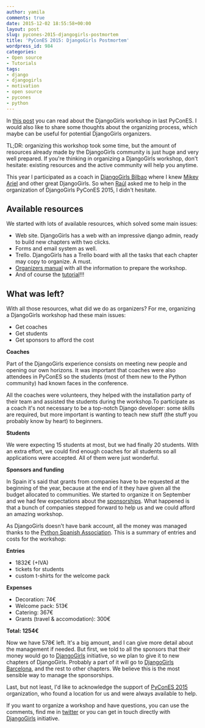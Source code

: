 ```yaml
---
author: yamila
comments: true
date: 2015-12-02 18:55:58+00:00
layout: post
slug: pycones-2015-djangogirls-postmortem
title: 'PyConES 2015: DjangoGirls Postmortem'
wordpress_id: 984
categories:
- Open source
- Tutorials
tags:
- django
- djangogirls
- motivation
- open source
- pycones
- python
---
```


In [this post](http://moduslaborandi.net/pycones-2015-djangogirls-workshop/) you can read about the DjangoGirls workshop in last PyConES. I would also like to share some thoughts about the organizing process, which maybe can be useful for potential DjangoGirls organizers.

TL;DR: organizing this workshop took some time, but the amount of resources already made by the DjangoGirls community is just huge and very well prepared. If you're thinking in organizing a DjangoGirls workshop, don't hesitate: existing resources and the active community will help you anytime.

<!-- more -->

This year I participated as a coach in [DjangoGirls Bilbao](http://djangogirls.org/europython2015) where I knew [Mikey Ariel](http://twitter.com/thatdocslady) and other great DjangoGirls. So when [Raúl](http://twitter.com/raulcumplido) asked me to help in the organization of DjangoGirls PyConES 2015, I didn't hesitate.



## Available resources



We started with lots of available resources, which solved some main issues:


  * Web site. DjangoGirls has a web with an impressive django admin, ready to build new chapters with two clicks.
  * Forms and email system as well.
  * Trello. DjangoGirls has a Trello board with all the tasks that each chapter may copy to organize. A must.
  * [Organizers manual](http://organize.djangogirls.org/) with all the information to prepare the workshop.
  * And of course the [tutorial](http://tutorial.djangogirls.org)!!!





## What was left?



With all those resources, what did we do as organizers? For me, organizing a DjangoGirls workshop had these main issues:




  * Get coaches
  * Get students
  * Get sponsors to afford the cost

**Coaches**

Part of the DjangoGirls experience consists on meeting new people and opening our own horizons. It was important that coaches were also attendees in PyConES so the students (most of them new to the Python community) had known faces in the conference.

All the coaches were volunteers, they helped with the installation party of their team and assisted the students during the workshop.To participate as a coach it's not necessary to be a top-notch Django developer: some skills are required, but more important is wanting to teach new stuff (the stuff you probably know by heart) to beginners.

**Students**

We were expecting 15 students at most, but we had finally 20 students. With an extra effort, we could find enough coaches for all students so all applications were accepted. All of them were just wonderful.

**Sponsors and funding**

In Spain it's said that grants from companies have to be requested at the beginning of the year, because at the end of it they have given all the budget allocated to communities. We started to organize it on September and we had few expectations about the [sponsorships](https://djangogirls.org/pycones2015/#partners). What happened is that a bunch of companies stepped forward to help us and we could afford an amazing workshop.

As DjangoGirls doesn't have bank account, all the money was managed thanks to the [Python Spanish Association](). This is a summary of entries and costs for the workshop:

**Entries**




  * 1832€ (+IVA)
  * tickets for students
  * custom t-shirts for the welcome pack



**Expenses**




  * Decoration: 74€
  * Welcome pack: 513€
  * Catering: 367€
  * Grants (travel & accomodation): 300€


**Total: 1254€**

Now we have 578€ left. It's a big amount, and I can give more detail about the management if needed. But first, we told to all the sponsors that their money would go to [DjangoGirls](http://djangogirls.org) initiative, so we plan to give it to new chapters of DjangoGirls. Probably a part of it will go to [DjangoGirls Barcelona](http://djangogirls.org/barcelona), and the rest to other chapters. We believe this is the most sensible way to manage the sponsorships.

Last, but not least, I'd like to acknowledge the support of [PyConES 2015](http://2015.es.pycon.org) organization, who found a location for us and were always available to help.

If you want to organize a workshop and have questions, you can use the comments, find me in [twitter](http://twitter.com/yamila_moreno) or you can get in touch directly with [DjangoGirls](http://twitter.com/djangogirls) initiative.
